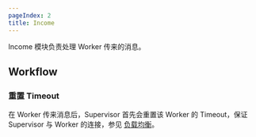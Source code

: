 ```yaml
---
pageIndex: 2
title: Income
---
```


Income 模块负责处理 Worker 传来的消息。

## Workflow

### 重置 Timeout

在 Worker 传来消息后，Supervisor 首先会重置该 Worker 的 Timeout，保证 Supervisor 与 Worker 的连接，参见 [负载均衡](./LoadBalance.md)。
